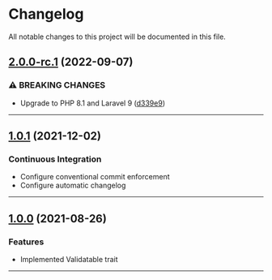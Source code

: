 <!--- BEGIN HEADER -->
# Changelog

All notable changes to this project will be documented in this file.
<!--- END HEADER -->

## [2.0.0-rc.1](https://github.com/vetmoves/com.moves.php.eloquent.validatable/compare/1.0.1-rc.1...2.0.0-rc.1) (2022-09-07)

### ⚠ BREAKING CHANGES

* Upgrade to PHP 8.1 and Laravel 9 ([d339e9](https://github.com/vetmoves/com.moves.php.eloquent.validatable/commit/d339e987ebc5396d8a90f4e5cbad3ee149a32db1))


---

## [1.0.1](https://github.com/vetmoves/com.moves.php.eloquent.validatable/compare/1.0.0...1.0.1) (2021-12-02)
### Continuous Integration

* Configure conventional commit enforcement
* Configure automatic changelog

---

## [1.0.0](https://github.com/vetmoves/com.moves.php.eloquent.validatable/compare/0.0.0...1.0.0) (2021-08-26)
### Features

* Implemented Validatable trait

---

